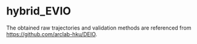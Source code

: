 # hybrid_EVIO

The obtained raw trajectories and validation methods are referenced from https://github.com/arclab-hku/DEIO. 
